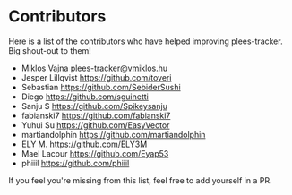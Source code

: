 # Contributors

Here is a list of the contributors who have helped improving plees-tracker. Big
shout-out to them!

- Miklos Vajna <plees-tracker@vmiklos.hu>
- Jesper Lillqvist <https://github.com/toveri>
- Sebastian <https://github.com/SebiderSushi>
- Diego <https://github.com/sguinetti>
- Sanju S <https://github.com/Spikeysanju>
- fabianski7 <https://github.com/fabianski7>
- Yuhui Su <https://github.com/EasyVector>
- martiandolphin <https://github.com/martiandolphin>
- ELY M. <https://github.com/ELY3M>
- Mael Lacour <https://github.com/Eyap53>
- phiiil <https://github.com/phiiil>

If you feel you're missing from this list, feel free to add yourself in a PR.
